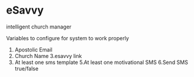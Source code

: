 eSavvy
======

intelligent church manager


Variables to configure for system to work properly

1. Apostolic Email
2. Church Name
3.esavvy link
4. At least one sms template
5.At least one motivational SMS
6.Send SMS true/false

